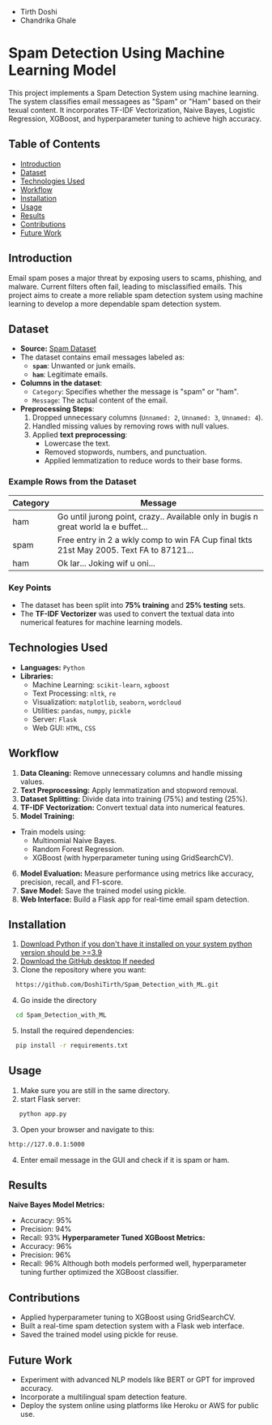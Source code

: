 - Tirth Doshi
- Chandrika Ghale
# Spam Detection Using Machine Learning Model
This project implements a Spam Detection System using machine learning. The system classifies email messagees as "Spam" or "Ham" based on their texual content. It incorporates TF-IDF Vectorization, Naive Bayes, Logistic Regression, XGBoost, and hyperparameter tuning to achieve high accuracy.

## Table of Contents
- [Introduction](#introduction)
- [Dataset](#Dataset)
- [Technologies Used](#technologies-used)
- [Workflow](#workflow)
- [Installation](#installation)
- [Usage](#usage)
- [Results](#results)
- [Contributions](#contributions)
- [Future Work](#future-works)

## Introduction
Email spam poses a major threat by exposing users to scams, phishing, and malware. Current filters often fail, leading to misclassified emails. This project aims to create a more reliable spam detection system using machine learning to develop a more dependable spam detection system.

## Dataset
- **Source:** [Spam Dataset](https://github.com/Apaulgithub/oibsip_taskno4/blob/main/spam.csv)
- The dataset contains email messages labeled as:
  - **`spam`**: Unwanted or junk emails.
  - **`ham`**: Legitimate emails.
- **Columns in the dataset**:
  - `Category`: Specifies whether the message is "spam" or "ham".
  - `Message`: The actual content of the email.
- **Preprocessing Steps**:
  1. Dropped unnecessary columns (`Unnamed: 2`, `Unnamed: 3`, `Unnamed: 4`).
  2. Handled missing values by removing rows with null values.
  3. Applied **text preprocessing**:
     - Lowercase the text.
     - Removed stopwords, numbers, and punctuation.
     - Applied lemmatization to reduce words to their base forms.

### Example Rows from the Dataset
| Category | Message                                                                                 |
|----------|-----------------------------------------------------------------------------------------|
| ham      | Go until jurong point, crazy.. Available only in bugis n great world la e buffet...     |
| spam     | Free entry in 2 a wkly comp to win FA Cup final tkts 21st May 2005. Text FA to 87121... |
| ham      | Ok lar... Joking wif u oni...                                                           |

### Key Points
- The dataset has been split into **75% training** and **25% testing** sets.
- The **TF-IDF Vectorizer** was used to convert the textual data into numerical features for machine learning models.
  
## Technologies Used

- **Languages:** `Python`
 - **Libraries:**
    - Machine Learning: `scikit-learn`, `xgboost`
    - Text Processing: `nltk`, `re`
    - Visualization: `matplotlib`, `seaborn`, `wordcloud`
    - Utilities: `pandas`, `numpy`, `pickle`
    - Server: `Flask`
    - Web GUI: `HTML`, `CSS`

## Workflow

1. **Data Cleaning:** Remove unnecessary columns and handle missing values.
2. **Text Preprocessing:** Apply lemmatization and stopword removal.
3. **Dataset Splitting:** Divide data into training (75%) and testing (25%).
4. **TF-IDF Vectorization:** Convert textual data into numerical features.
5. **Model Training:**
  - Train models using:
      - Multinomial Naive Bayes.
      - Random Forest Regression.
      - XGBoost (with hyperparameter tuning using GridSearchCV).
6. **Model Evaluation:** Measure performance using metrics like accuracy, precision, recall, and F1-score.
7. **Save Model:** Save the trained model using pickle.
8. **Web Interface:** Build a Flask app for real-time email spam detection.
                         
## Installation
1. [Download Python if you don't have it installed on your system python version should be >=3.9](https://www.python.org/downloads/release/python-3130/)
2.  [Download the GitHub desktop If needed](https://desktop.github.com/download/)
3.  Clone the repository where you want:
```bash
  https://github.com/DoshiTirth/Spam_Detection_with_ML.git
```
4. Go inside the directory
```bash
  cd Spam_Detection_with_ML
```
5. Install the required dependencies:
```bash
  pip install -r requirements.txt
```
## Usage
1. Make sure you are still in the same directory.
2. start Flask server:
```bash
   python app.py
```
3. Open your browser and navigate to this:
```bash
http://127.0.0.1:5000
```
4. Enter email message in the GUI and check if it is spam or ham.

## Results
**Naive Bayes Model Metrics:**
- Accuracy: 95%
- Precision: 94%
- Recall: 93%
**Hyperparameter Tuned XGBoost Metrics:**
- Accuracy: 96%
- Precision: 96%
- Recall: 96%
Although both models performed well, hyperparameter tuning further optimized the XGBoost classifier.

## Contributions
- Applied hyperparameter tuning to XGBoost using GridSearchCV.
- Built a real-time spam detection system with a Flask web interface.
- Saved the trained model using pickle for reuse.
  
## Future Work
- Experiment with advanced NLP models like BERT or GPT for improved accuracy.
- Incorporate a multilingual spam detection feature.
- Deploy the system online using platforms like Heroku or AWS for public use.
